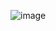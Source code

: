 ![image](https://user-images.githubusercontent.com/118505694/235341780-5d2d276b-a0d4-4bc7-9bd9-442d11bdd58c.png)
